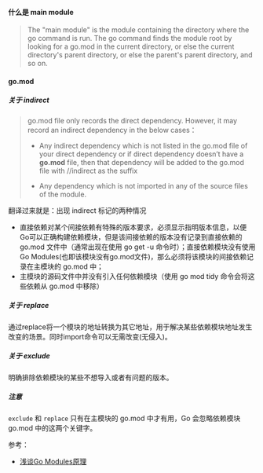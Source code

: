 #### 什么是 main module

> The "main module" is the module containing the directory where the go command is run. The go command finds the module root by looking for a go.mod in the current directory, or else the current directory's parent directory, or else the parent's parent directory, and so on.

#### go.mod

##### 关于 indirect

>go.mod file only records the direct dependency. However, it may record an indirect dependency in the below cases：
>
>* Any indirect dependency which is not listed in the go.mod file of your direct dependency or if direct dependency doesn’t have a **go.mod** file, then that dependency will be added to the go.mod file with //indirect as the suffix
>
>* Any dependency which is not imported in any of the source files of the module.

翻译过来就是：出现 indirect 标记的两种情况

- 直接依赖对某个间接依赖有特殊的版本要求，必须显示指明版本信息，以便Go可以正确构建依赖模块，但是该间接依赖的版本没有记录到直接依赖的 go.mod 文件中（通常出现在使用 go get -u 命令时）；直接依赖模块没有使用Go Modules(也即该模块没有go.mod文件)，那么必须将该模块的间接依赖记录在主模块的 go.mod 中；
- 主模块的源码文件中并没有引入任何依赖模块（使用 go mod tidy 命令会将这些依赖从 go.mod 中移除）

##### 关于 replace

通过replace将一个模块的地址转换为其它地址，用于解决某些依赖模块地址发生改变的场景。同时import命令可以无需改变(无侵入)。

##### 关于 exclude

明确排除依赖模块的某些不想导入或者有问题的版本。

##### 注意

`exclude` 和 `replace` 只有在主模块的 go.mod 中才有用，Go 会忽略依赖模块 go.mod 中的这两个关键字。





参考：

* [浅谈Go Modules原理](https://duyanghao.github.io/golang-module/)

